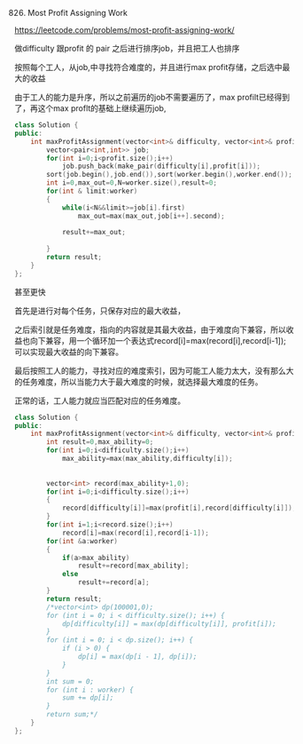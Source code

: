 826. Most Profit Assigning Work

https://leetcode.com/problems/most-profit-assigning-work/



做difficulty 跟profit 的 pair 之后进行排序job，并且把工人也排序

按照每个工人，从job,中寻找符合难度的，并且进行max profit存储，之后选中最大的收益

由于工人的能力是升序，所以之前遍历的job不需要遍历了，max profilt已经得到了，再这个max proflt的基础上继续遍历job,

```c++
class Solution {
public:
    int maxProfitAssignment(vector<int>& difficulty, vector<int>& profit, vector<int>& worker) {
        vector<pair<int,int>> job;
        for(int i=0;i<profit.size();i++)
            job.push_back(make_pair(difficulty[i],profit[i]));
        sort(job.begin(),job.end()),sort(worker.begin(),worker.end());
        int i=0,max_out=0,N=worker.size(),result=0;
        for(int & limit:worker)
        {
            while(i<N&&limit>=job[i].first)
                max_out=max(max_out,job[i++].second);
            
            result+=max_out;
            
        }
        return result;
    }
};
```

甚至更快

首先是进行对每个任务，只保存对应的最大收益，

之后索引就是任务难度，指向的内容就是其最大收益，由于难度向下兼容，所以收益也向下兼容，用一个循环加一个表达式record[i]=max(record[i],record[i-1]);可以实现最大收益的向下兼容。

最后按照工人的能力，寻找对应的难度索引，因为可能工人能力太大，没有那么大的任务难度，所以当能力大于最大难度的时候，就选择最大难度的任务。

正常的话，工人能力就应当匹配对应的任务难度。

```c++
class Solution {
public:
    int maxProfitAssignment(vector<int>& difficulty, vector<int>& profit, vector<int>& worker) {
        int result=0,max_ability=0;
        for(int i=0;i<difficulty.size();i++)
            max_ability=max(max_ability,difficulty[i]);
        
        
        vector<int> record(max_ability+1,0);
        for(int i=0;i<difficulty.size();i++)
        {
            record[difficulty[i]]=max(profit[i],record[difficulty[i]]);
        }
        for(int i=1;i<record.size();i++)
            record[i]=max(record[i],record[i-1]);
        for(int &a:worker)
        {
            if(a>max_ability)
                result+=record[max_ability];
            else
                result+=record[a];
        }
        return result;
        /*vector<int> dp(100001,0);
        for (int i = 0; i < difficulty.size(); i++) {
            dp[difficulty[i]] = max(dp[difficulty[i]], profit[i]);
        }
        for (int i = 0; i < dp.size(); i++) {
            if (i > 0) {
                dp[i] = max(dp[i - 1], dp[i]);
            }
        }
        int sum = 0;
        for (int i : worker) {
            sum += dp[i];
        }
        return sum;*/
    }
};
```

